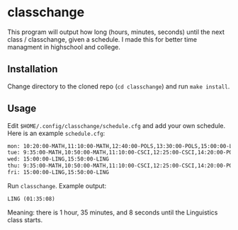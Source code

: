 # classchange

This program will output how long (hours, minutes, seconds) until the next class / classchange, given a schedule. I made this for better time managment in highschool and college.

## Installation

Change directory to the cloned repo (`cd classchange`) and run `make install`.

## Usage

Edit `$HOME/.config/classchange/schedule.cfg` and add your own schedule. Here is an example `schedule.cfg`:

```txt
mon: 10:20:00-MATH,11:10:00-MATH,12:40:00-POLS,13:30:00-POLS,15:00:00-LING,15:50:00-LING
tue: 9:35:00-MATH,10:50:00-MATH,11:10:00-CSCI,12:25:00-CSCI,14:20:00-POLS,15:10:00-POLS,15:55:00-CSCI,17:10:00-CSCI
wed: 15:00:00-LING,15:50:00-LING
thu: 9:35:00-MATH,10:50:00-MATH,11:10:00-CSCI,12:25:00-CSCI,14:20:00-POLS,15:10:00-POLS,15:55:00-CSCI,17:10:00-CSCI
fri: 15:00:00-LING,15:50:00-LING
```

Run `classchange`. Example output:
```txt
LING (01:35:08)
```

Meaning: there is 1 hour, 35 minutes, and 8 seconds until the Linguistics class starts.
